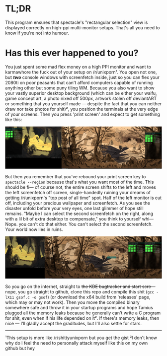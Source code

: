 # TL;DR

This program ensures that spectacle's "rectangular selection" view is displayed correctly on high-ppi multi-monitor setups. That's all you need to know if you're not into humour.

# Has this ever happened to you?

You just spent some mad flex money on a high PPI monitor and want to karmawhore the fuck out of your setup on /r/unixporn¹. You open not one, but ***two*** console windows with screenfetch inside, just so you can flex your 2080ti on poor peasants that can't afford computers capable of running anything other but some puny tiling WM. Because you also want to show your vastly superior desktop background (which can be either your waifu, game concept art, a photo nixed off 500px, artwork stolen off deviantART or something that you yourself made — despite the fact that you can neither draw nor take photos for shit)², you position the terminals at the very edge of your screens. Then you press 'print screen' and expect to get something like this:

![normal desktop](readme-resources/screen-normal.jpg)

But then you remember that you've rebound your print screen key to `spectacle --region` because that's what you want most of the time. This should be fi— of course not, the entire screen shifts to the left and moves the left screenfetch off screen, single-handedly ruining your dreams of getting /r/unixporn's "top post of all time" spot. Half of the left monitor is cut off, including your precious wallpaper and screenfetch. As you see the disaster unfold before your very eyes, one last glimmer of hope still remains. "Maybe I can select the second screenfetch on the right, along with a lil bit of extra desktop to compensate," you think to yourself whi— Nope. you can't do that either. You can't select the second screenfetch. Your world now lies in ruins.

![while taking screenshot](readme-resources/oopsie-whoopsie.jpg)

So you go on the internet, straight to ~~the KDE bugtracker and start scre—~~ nope, you go straight to github, clone this repo and compile this shit (`gcc -lX11 gsof.c -o gsof`) (or download the x64 build from 'releases' page, which may or may not work). Then you move the compiled binary somewhere safe and throw it in your startup programs and hope Tamius plugged all the memory leaks because he generally can't write a C program for shit, even when if his life depended on it². If there's memory leaks, then nice — I'll gladly accept the graditudes, but I'll also settle for stars.












----

¹This setup is more like /r/shittyunixporn but you get the gist 
²I don't know why do I feel the need to personally attack myself like this on my own github but hey
